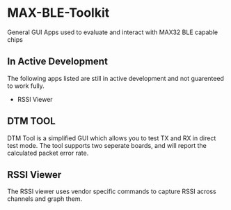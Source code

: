 # MAX-BLE-Toolkit
General GUI Apps used to evaluate and interact with MAX32 BLE capable chips

## In Active Development
The following apps listed are still in active development and not guarenteed to work fully.
- RSSI Viewer
  
## DTM TOOL
DTM Tool is a simplified GUI which allows you to test TX and RX in direct test mode. The tool supports two seperate boards, and will report the calculated packet error rate. 

## RSSI Viewer
The RSSI viewer uses vendor specific commands to capture RSSI across channels and graph them. 



